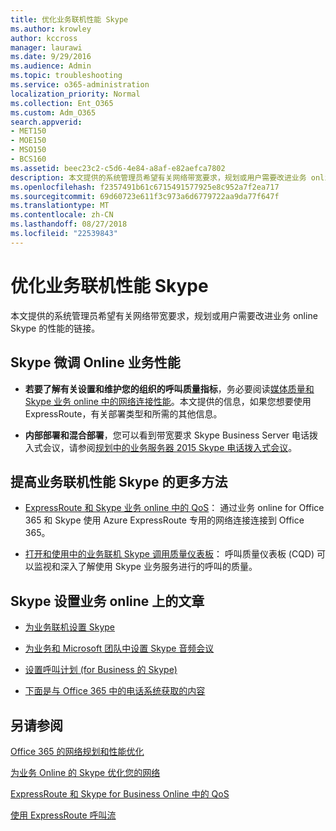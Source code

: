 ```yaml
---
title: 优化业务联机性能 Skype
ms.author: krowley
author: kccross
manager: laurawi
ms.date: 9/29/2016
ms.audience: Admin
ms.topic: troubleshooting
ms.service: o365-administration
localization_priority: Normal
ms.collection: Ent_O365
ms.custom: Adm_O365
search.appverid:
- MET150
- MOE150
- MSO150
- BCS160
ms.assetid: beec23c2-c5d6-4e84-a8af-e82aefca7802
description: 本文提供的系统管理员希望有关网络带宽要求，规划或用户需要改进业务 online Skype 的性能的链接。
ms.openlocfilehash: f2357491b61c6715491577925e8c952a7f2ea717
ms.sourcegitcommit: 69d60723e611f3c973a6d6779722aa9da77f647f
ms.translationtype: MT
ms.contentlocale: zh-CN
ms.lasthandoff: 08/27/2018
ms.locfileid: "22539843"
---
```

# <a name="tune-skype-for-business-online-performance"></a>优化业务联机性能 Skype

本文提供的系统管理员希望有关网络带宽要求，规划或用户需要改进业务 online Skype 的性能的链接。 
  
## <a name="fine-tuning-skype-for-business-online-performance"></a>Skype 微调 Online 业务性能

- **若要了解有关设置和维护您的组织的呼叫质量指标**，务必要阅读[媒体质量和 Skype 业务 online 中的网络连接性能](https://docs.microsoft.com/skypeforbusiness/optimizing-your-network/media-quality-and-network-connectivity-performance)。本文提供的信息，如果您想要使用 ExpressRoute，有关部署类型和所需的其他信息。
    
- **内部部署和混合部署**，您可以看到带宽要求 Skype Business Server 电话拨入式会议，请参阅[规划中的业务服务器 2015 Skype 电话拨入式会议](https://docs.microsoft.com/skypeforbusiness/plan-your-deployment/conferencing/dial-in-conferencing)。
    
## <a name="more-ways-to-improve-skype-for-business-online-performance"></a>提高业务联机性能 Skype 的更多方法

- [ExpressRoute 和 Skype 业务 online 中的 QoS](https://docs.microsoft.com/skypeforbusiness/optimizing-your-network/expressroute-and-qos-in-skype-for-business-online)： 通过业务 online for Office 365 和 Skype 使用 Azure ExpressRoute 专用的网络连接连接到 Office 365。 
    
- [打开和使用中的业务联机 Skype 调用质量仪表板](https://docs.microsoft.com/SkypeForBusiness/using-call-quality-in-your-organization/turning-on-and-using-call-quality-dashboard)： 呼叫质量仪表板 (CQD) 可以监视和深入了解使用 Skype 业务服务进行的呼叫的质量。 
    
## <a name="articles-on-setting-up-skype-for-business-online"></a>Skype 设置业务 online 上的文章

- [为业务联机设置 Skype](https://docs.microsoft.com/skypeforbusiness/set-up-skype-for-business-online/set-up-skype-for-business-online)
    
- [为业务和 Microsoft 团队中设置 Skype 音频会议](https://docs.microsoft.com/skypeforbusiness/audio-conferencing-in-office-365/set-up-audio-conferencing)
    
- [设置呼叫计划 (for Business 的 Skype)](https://docs.microsoft.com/SkypeForBusiness/what-are-calling-plans-in-office-365/set-up-calling-plans)
    
- [下面是与 Office 365 中的电话系统获取的内容](https://docs.microsoft.com/skypeforbusiness/what-is-phone-system-in-office-365/here-s-what-you-get-with-phone-system)
    
## <a name="see-also"></a>另请参阅

[Office 365 的网络规划和性能优化](network-planning-and-performance.md)
  
[为业务 Online 的 Skype 优化您的网络](https://docs.microsoft.com/skypeforbusiness/optimizing-your-network/optimizing-your-network)
  
[ExpressRoute 和 Skype for Business Online 中的 QoS](https://docs.microsoft.com/skypeforbusiness/optimizing-your-network/expressroute-and-qos-in-skype-for-business-online)
  
[使用 ExpressRoute 呼叫流](https://docs.microsoft.com/skypeforbusiness/optimizing-your-network/call-flow-using-expressroute)

